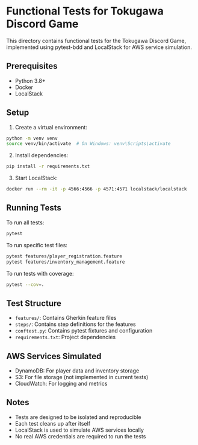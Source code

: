 # Functional Tests for Tokugawa Discord Game

This directory contains functional tests for the Tokugawa Discord Game, implemented using pytest-bdd and LocalStack for AWS service simulation.

## Prerequisites

- Python 3.8+
- Docker
- LocalStack

## Setup

1. Create a virtual environment:
```bash
python -m venv venv
source venv/bin/activate  # On Windows: venv\Scripts\activate
```

2. Install dependencies:
```bash
pip install -r requirements.txt
```

3. Start LocalStack:
```bash
docker run --rm -it -p 4566:4566 -p 4571:4571 localstack/localstack
```

## Running Tests

To run all tests:
```bash
pytest
```

To run specific test files:
```bash
pytest features/player_registration.feature
pytest features/inventory_management.feature
```

To run tests with coverage:
```bash
pytest --cov=.
```

## Test Structure

- `features/`: Contains Gherkin feature files
- `steps/`: Contains step definitions for the features
- `conftest.py`: Contains pytest fixtures and configuration
- `requirements.txt`: Project dependencies

## AWS Services Simulated

- DynamoDB: For player data and inventory storage
- S3: For file storage (not implemented in current tests)
- CloudWatch: For logging and metrics

## Notes

- Tests are designed to be isolated and reproducible
- Each test cleans up after itself
- LocalStack is used to simulate AWS services locally
- No real AWS credentials are required to run the tests 
